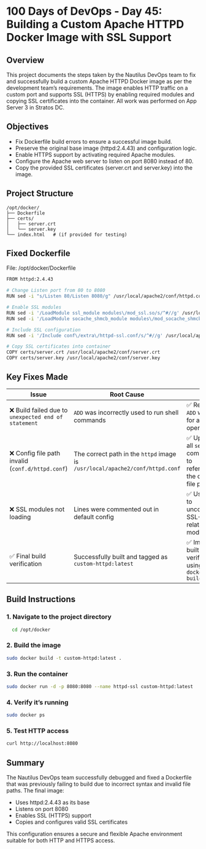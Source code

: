 # 100 Days of DevOps - Day 45: Building a Custom Apache HTTPD Docker Image with SSL Support

## Overview

This project documents the steps taken by the Nautilus DevOps team to fix and successfully build a custom Apache HTTPD Docker image as per the development team’s requirements.
The image enables HTTP traffic on a custom port and supports SSL (HTTPS) by enabling required modules and copying SSL certificates into the container.
All work was performed on App Server 3 in Stratos DC.

## Objectives

 - Fix Dockerfile build errors to ensure a successful image build.
 - Preserve the original base image (httpd:2.4.43) and configuration logic.
 - Enable HTTPS support by activating required Apache modules.
 - Configure the Apache web server to listen on port 8080 instead of 80.
 - Copy the provided SSL certificates (server.crt and server.key) into the image.

## Project Structure
```pgsql
/opt/docker/
├── Dockerfile
├── certs/
│   ├── server.crt
│   └── server.key
└── index.html   # (if provided for testing)
```

## Fixed Dockerfile
File: /opt/docker/Dockerfile
```bash
FROM httpd:2.4.43

# Change Listen port from 80 to 8080
RUN sed -i "s/Listen 80/Listen 8080/g" /usr/local/apache2/conf/httpd.conf

# Enable SSL modules
RUN sed -i '/LoadModule ssl_module modules\/mod_ssl.so/s/^#//g' /usr/local/apache2/conf/httpd.conf
RUN sed -i '/LoadModule socache_shmcb_module modules\/mod_socache_shmcb.so/s/^#//g' /usr/local/apache2/conf/httpd.conf

# Include SSL configuration
RUN sed -i '/Include conf\/extra\/httpd-ssl.conf/s/^#//g' /usr/local/apache2/conf/httpd.conf

# Copy SSL certificates into container
COPY certs/server.crt /usr/local/apache2/conf/server.crt
COPY certs/server.key /usr/local/apache2/conf/server.key
```
## Key Fixes Made

| Issue                                               | Root Cause                                                                    | Fix                                                             |
| --------------------------------------------------- | ----------------------------------------------------------------------------- | --------------------------------------------------------------- |
| ❌ Build failed due to `unexpected end of statement` | `ADD` was incorrectly used to run shell commands                              | ✅ Replaced `ADD` with `RUN` for all shell operations            |
| ❌ Config file path invalid (`conf.d/httpd.conf`)    | The correct path in the `httpd` image is `/usr/local/apache2/conf/httpd.conf` | ✅ Updated all `sed` commands to reference the correct file path |
| ❌ SSL modules not loading                           | Lines were commented out in default config                                    | ✅ Used `sed` to uncomment SSL-related modules                   |
| ✅ Final build verification                          | Successfully built and tagged as `custom-httpd:latest`                        | ✅ Image built and verified using `docker build`                 |

## Build Instructions

### 1. Navigate to the project directory
```bash
  cd /opt/docker
```

### 2. Build the image
```bash
sudo docker build -t custom-httpd:latest .
```

### 3. Run the container
```bash
sudo docker run -d -p 8080:8080 --name httpd-ssl custom-httpd:latest
```

### 4. Verify it’s running
```bash
sudo docker ps
```

### 5. Test HTTP access
```bash
curl http://localhost:8080
```

## Summary

The Nautilus DevOps team successfully debugged and fixed a Dockerfile that was previously failing to build due to incorrect syntax and invalid file paths.
The final image:

 - Uses httpd:2.4.43 as its base
 - Listens on port 8080
 - Enables SSL (HTTPS) support
 - Copies and configures valid SSL certificates

This configuration ensures a secure and flexible Apache environment suitable for both HTTP and HTTPS access.


